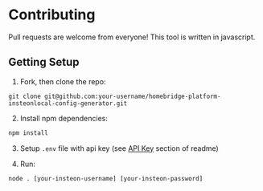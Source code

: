 # Contributing

Pull requests are welcome from everyone! This tool is written in javascript.

## Getting Setup

1. Fork, then clone the repo:

```
git clone git@github.com:your-username/homebridge-platform-insteonlocal-config-generator.git
```

2. Install npm dependencies:

```bash
npm install
```

3. Setup `.env` file with api key (see [API Key](./README.md#api-key) section of readme)

4. Run:
```
node . [your-insteon-username] [your-insteon-password]
```
